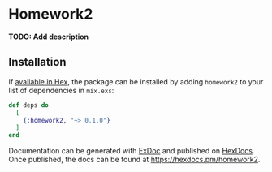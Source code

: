 # Homework2

**TODO: Add description**

## Installation

If [available in Hex](https://hex.pm/docs/publish), the package can be installed
by adding `homework2` to your list of dependencies in `mix.exs`:

```elixir
def deps do
  [
    {:homework2, "~> 0.1.0"}
  ]
end
```

Documentation can be generated with [ExDoc](https://github.com/elixir-lang/ex_doc)
and published on [HexDocs](https://hexdocs.pm). Once published, the docs can
be found at <https://hexdocs.pm/homework2>.

